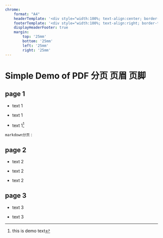 ```yaml
---
chrome:
    format: "A4"
    headerTemplate: '<div style="width:100%; text-align:center; border-bottom: 1pt solid #eeeeee; margin: 2px 10px 10px; font-size: 8pt"> This Is Title </span></div>'
    footerTemplate: '<div style="width:100%; text-align:right; border-top: 1pt solid #eeeeee; margin:  10px 10px 10px; font-size: 8pt;"> <span class=pageNumber></span> of <span class=totalPages></span></div>'
    displayHeaderFooter: true
    margin:
        top: '25mm'
        bottom: '25mm'
        left: '25mm'
        right: '25mm'
---
```


# Simple Demo of PDF 分页 页眉 页脚


## page 1

- text 1 

- text 1 

- text 1[^1]

[^1]: this is demo text 

`markdown分页` :

<div STYLE="page-break-after: always;"></div>

## page 2

- text 2

- text 2

- text 2


<div STYLE="page-break-after: always;"></div>

## page 3

- text 3

- text 3



